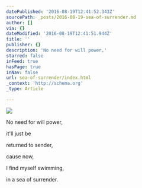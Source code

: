 ```yaml
---
datePublished: '2016-08-19T12:41:52.343Z'
sourcePath: _posts/2016-08-19-sea-of-surrender.md
author: []
via: {}
dateModified: '2016-08-19T12:41:51.944Z'
title: ''
publisher: {}
description: 'No need for will power,'
starred: false
inFeed: true
hasPage: true
inNav: false
url: sea-of-surrender/index.html
_context: 'http://schema.org'
_type: Article

---
```

![](https://imgflo.herokuapp.com/graph/vahj1ThiexotieMo/3fc6fc16dc96fdb84a9abf95637feda2/croprotate.jpg?cropheight=3022&cropwidth=2013&degrees=0&input=https%3A%2F%2Fthe-grid-user-content.s3-us-west-2.amazonaws.com%2F0d381f6e-8b5c-4896-a00e-06378c1e8658.jpg&x=0&y=0)

No need for will power,

it'll just be

returned to sender,

cause now,

I find myself swimming,

in a sea of surrender.